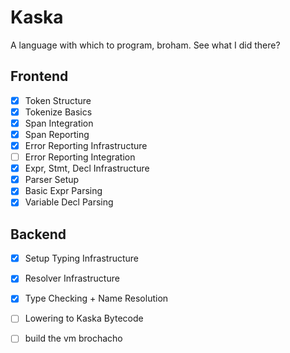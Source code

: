 # Kaska

A language with which to program, broham. See what I did there?

## Frontend

- [x] Token Structure
- [x] Tokenize Basics
- [x] Span Integration
- [x] Span Reporting
- [x] Error Reporting Infrastructure
- [ ] Error Reporting Integration
- [x] Expr, Stmt, Decl Infrastructure
- [x] Parser Setup
- [x] Basic Expr Parsing
- [x] Variable Decl Parsing

## Backend

- [x] Setup Typing Infrastructure
- [x] Resolver Infrastructure
- [x] Type Checking + Name Resolution
- [ ] Lowering to Kaska Bytecode
- [ ] build the vm brochacho


